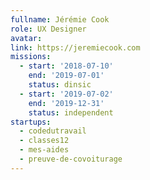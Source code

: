 ```yaml
---
fullname: Jérémie Cook
role: UX Designer
avatar:
link: https://jeremiecook.com
missions:
  - start: '2018-07-10'
    end: '2019-07-01'
    status: dinsic
  - start: '2019-07-02'
    end: '2019-12-31'
    status: independent  
startups:
  - codedutravail
  - classes12
  - mes-aides
  - preuve-de-covoiturage
---
```

